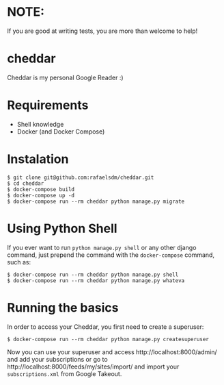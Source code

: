 NOTE:
=====

If you are good at writing tests, you are more than welcome to help!


cheddar
=======

Cheddar is my personal Google Reader :)


Requirements
============

 * Shell knowledge
 * Docker (and Docker Compose)
 

Instalation
===========

	$ git clone git@github.com:rafaelsdm/cheddar.git
	$ cd cheddar
    $ docker-compose build
    $ docker-compose up -d
    $ docker-compose run --rm cheddar python manage.py migrate

Using Python Shell
==================

If you ever want to run `python manage.py shell` or any other django command, just prepend the
command with the `docker-compose` command, such as:

    $ docker-compose run --rm cheddar python manage.py shell
    $ docker-compose run --rm cheddar python manage.py whateva


Running the basics
==================

In order to access your Cheddar, you first need to create a superuser:

    $ docker-compose run --rm cheddar python manage.py createsuperuser

Now you can use your superuser and access http://localhost:8000/admin/ and
add your subscriptions or go to http://localhost:8000/feeds/my/sites/import/
and import your `subscriptions.xml` from Google Takeout.
